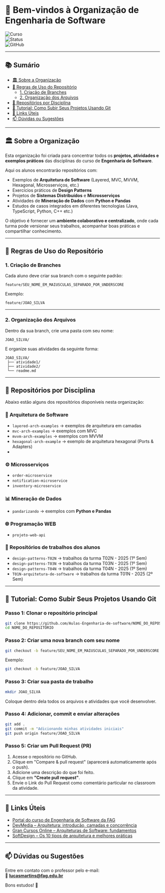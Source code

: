 
# 👋 Bem-vindos à Organização de Engenharia de Software

![Curso](https://img.shields.io/badge/Curso-Engenharia%20de%20Software-green)  
![Status](https://img.shields.io/badge/Status-Em%20Andamento-yellow)  
![GitHub](https://img.shields.io/badge/GitHub-Classroom-blue)  

---

## 📚 Sumário

- [🏛️ Sobre a Organização](#️-sobre-a-organização)  
- [📁 Regras de Uso do Repositório](#-regras-de-uso-do-repositório)  
  - [1. Criação de Branches](#1-criação-de-branches)  
  - [2. Organização dos Arquivos](#2-organização-dos-arquivos)  
- [📂 Repositórios por Disciplina](#-repositórios-por-disciplina)  
- [🔧 Tutorial: Como Subir Seus Projetos Usando Git](#-tutorial-como-subir-seus-projetos-usando-git)  
- [🔗 Links Úteis](#-links-úteis)  
- [📫 Dúvidas ou Sugestões](#-dúvidas-ou-sugestões)  

---

## 🏛️ Sobre a Organização

Esta organização foi criada para concentrar todos os **projetos, atividades e exemplos práticos** das disciplinas do curso de **Engenharia de Software**.  

Aqui os alunos encontrarão repositórios com:  

- Exemplos de **Arquitetura de Software** (Layered, MVC, MVVM, Hexagonal, Microsserviços, etc.)  
- Exercícios práticos de **Design Patterns**  
- Projetos de **Sistemas Distribuídos** e **Microsserviços**  
- Atividades de **Mineração de Dados** com **Python e Pandas**  
- Estudos de casos integrados em diferentes tecnologias (Java, TypeScript, Python, C++ etc.)  

O objetivo é fornecer um **ambiente colaborativo e centralizado**, onde cada turma pode versionar seus trabalhos, acompanhar boas práticas e compartilhar conhecimento.  

---

## 📁 Regras de Uso do Repositório

### 1. Criação de Branches

Cada aluno deve criar sua branch com o seguinte padrão:  

```
feature/SEU_NOME_EM_MAIUSCULAS_SEPARADO_POR_UNDERSCORE
```

Exemplo:

```
feature/JOAO_SILVA
```

---

### 2. Organização dos Arquivos

Dentro da sua branch, crie uma pasta com seu nome:  

```
JOAO_SILVA/
```

E organize suas atividades da seguinte forma:  

```
JOAO_SILVA/
 ├── atividade1/
 ├── atividade2/
 └── readme.md
```

---

## 📂 Repositórios por Disciplina

Abaixo estão alguns dos repositórios disponíveis nesta organização:

### 📐 Arquitetura de Software
- `layered-arch-examples` → exemplos de arquitetura em camadas  
- `mvc-arch-examples` → exemplos com MVC  
- `mvvm-arch-examples` → exemplos com MVVM  
- `hexagonal-arch-example` → exemplo de arquitetura hexagonal (Ports & Adapters)
- 
### ⚙️ Microsserviços
- `order-microservice`  
- `notification-microservice`  
- `inventory-microservice`  

### 📊 Mineração de Dados
- `pandarizando` → exemplos com **Python e Pandas**  

### 🌐 Programação WEB
- `projeto-web-api`    


### 🎨 Repositórios de trabalhos dos alunos
- `design-patterns-T02N` → trabalhos da turma T02N - 2025 (1º Sem)  
- `design-patterns-T03N` → trabalhos da turma T03N - 2025 (1º Sem)
- `design-patterns-T04N` → trabalhos da turma T04N - 2025 (1º Sem)
- `T01N-arquitetura-de-software` → trabalhos da turma T01N - 2025 (2º Sem)

---

## 🔧 Tutorial: Como Subir Seus Projetos Usando Git

### Passo 1: Clonar o repositório principal

```bash
git clone https://github.com/Aulas-Engenharia-de-software/NOME_DO_REPOSITORIO.git
cd NOME_DO_REPOSITORIO
```

### Passo 2: Criar uma nova branch com seu nome

```bash
git checkout -b feature/SEU_NOME_EM_MAIUSCULAS_SEPARADO_POR_UNDERSCORE
```

Exemplo:

```bash
git checkout -b feature/JOAO_SILVA
```

### Passo 3: Criar sua pasta de trabalho

```bash
mkdir JOAO_SILVA
```

Coloque dentro dela todos os arquivos e atividades que você desenvolver.

### Passo 4: Adicionar, commit e enviar alterações

```bash
git add .
git commit -m "Adicionando minhas atividades iniciais"
git push origin feature/JOAO_SILVA
```

### Passo 5: Criar um Pull Request (PR)

1. Acesse o repositório no GitHub.  
2. Clique em "Compare & pull request" (aparecerá automaticamente após o push).  
3. Adicione uma descrição do que foi feito.  
4. Clique em **"Create pull request"**.  
5. Envie o Link do Pull Request como comentário particular no classroom da atividade.  

---

## 🔗 Links Úteis

- [Portal do curso de Engenharia de Software da FAG](https://www.fag.edu.br/engenharia-software)  
- [DevMedia – Arquitetura: introdução, camadas e concorrência](https://www.devmedia.com.br/arquitetura-de-software-introducao-camadas-e-concorrencia/26124)  
- [Gran Cursos Online – Arquiteturas de Software: fundamentos](https://blog.grancursosonline.com.br/arquiteturas-de-software-fundamentos/)  
- [SoftDesign – Os 10 tipos de arquitetura e melhores práticas](https://www.softdesign.com.br/blog/desenvolvimento-ou-consultoria-em-arquitetura-de-software-como-escolher/)  

---

## 📫 Dúvidas ou Sugestões

Entre em contato com o professor pelo e-mail:  
📧 **lucasmartins@fag.edu.br**  

Bons estudos! 🚀
